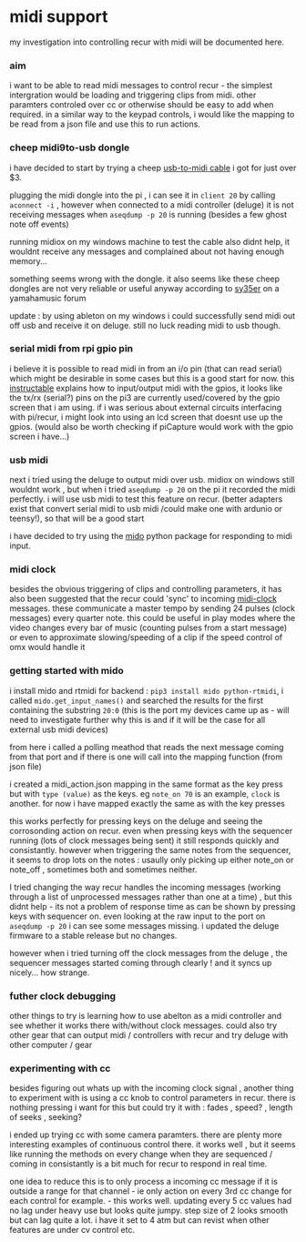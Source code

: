# midi support

my investigation into controlling recur with midi will be documented here.

### aim

i want to be able to read midi messages to control recur - the simplest intergration would be loading and triggering clips from midi. other paramters controled over cc or otherwise should be easy to add when required. in a similar way to the keypad controls, i would like the mapping to be read from a json file and use this to run actions.

### cheep midi9to-usb dongle

i have decided to start by trying a cheep [usb-to-midi cable] i got for just over $3.

plugging the midi dongle into the pi , i can see it in `client 20` by calling `aconnect -i` , however when connected to a midi controller (deluge) it is not receiving messages when `aseqdump -p 20` is running (besides a few ghost note off events)

running midiox on my windows machine to test the cable also didnt help, it wouldnt receive any messages and complained about not having enough memory...

something seems wrong with the dongle. it also seems like these cheep dongles are not very reliable or useful anyway according to [sy35er] on a yamahamusic forum

update : by using ableton on my windows i could successfully send midi out off usb and receive it on deluge. still no luck reading midi to usb though. 

### serial midi from rpi gpio pin

i believe it is possible to read midi in from an i/o pin (that can read serial) which might be desirable in some cases but this is a good start for now. this [instructable] explains how to input/output midi with the gpios, it looks like the tx/rx (serial?) pins on the pi3 are currently used/covered by the gpio screen that i am using. if i was serious about external circuits interfacing with pi/recur, i might look into using an lcd screen that doesnt use up the gpios. (would also be worth checking if piCapture would work with the gpio screen i have...)

### usb midi

next i tried using the deluge to output midi over usb. midiox on windows still wouldnt work , but when i tried `aseqdump -p 20` on the pi it recorded the midi perfectly. i will use usb midi to test this feature on recur. (better adapters exist that convert serial midi to usb midi /could make one with ardunio or teensy!), so that will be a good start

i have decided to try using the [mido] python package for responding to midi input.

### midi clock

besides the obvious triggering of clips and controlling parameters, it has also been suggested that the recur could 'sync' to incoming [midi-clock] messages. these communicate a master tempo by sending 24 pulses (clock messages) every quarter note. this could be useful in play modes where the video changes every bar of music (counting pulses from a start message) or even to approximate slowing/speeding of a clip if the speed control of omx would handle it 

### getting started with mido

i install mido and rtmidi for backend : `pip3 install mido python-rtmidi`,
i called `mido.get_input_names()` and searched the results for the first containing the substring `20:0` (this is the port my devices came up as - will need to investigate further why this is and if it will be the case for all external usb midi devices)

from here i called a polling meathod that reads the next message coming from that port and if there is one will call into the mapping function (from json file)

i created a midi_action.json mapping in the same format as the key press but with `type (value)` as the keys. eg `note_on 70` is an example, `clock` is another. for now i have mapped exactly the same as with the key presses

this works perfectly for pressing keys on the deluge and seeing the corrosonding action on recur. even when pressing keys with the sequencer running (lots of clock messages being sent) it still responds quickly and consistantly. however when triggering the same notes from the sequencer, it seems to drop lots on the notes : usaully only picking up either note_on or note_off , sometimes both and sometimes neither.

I tried changing the way recur handles the incoming messages (working through a list of unprocessed messages rather than one at a time) , but this didnt help - its not a problem of response time as can be shown by pressing keys with sequencer on. even looking at the raw input to the port on `aseqdump -p 20` i can see some messages missing. i updated the deluge firmware to a stable release but no changes.

however when i tried turning off the clock messages from the deluge , the sequencer messages started coming through clearly ! and it syncs up nicely... how strange.

### futher clock debugging

other things to try is learning how to use abelton as a midi controller and see whether it works there with/without clock messages. could also try other gear that can output midi / controllers with recur and try deluge with other computer / gear 

### experimenting with cc

besides figuring out whats up with the incoming clock signal , another thing to experiment with is using a cc knob to control parameters in recur. there is nothing pressing i want for this but could try it with : fades , speed? , length of seeks , seeking? 

i ended up trying cc with some camera paramters. there are plenty more interesting examples of continuous control there. it works well , but it seems like running the methods on every change when they are sequenced / coming in consistantly is a bit much for recur to respond in real time.

one idea to reduce this is to only process a incoming cc message if it is outside a range for that channel - ie only action on every 3rd cc change for each control for example. - this works well. updating every 5 cc values had no lag under heavy use but looks quite jumpy. step size of 2 looks smooth but can lag quite a lot. i have it set to 4 atm but can revist when other features are under cv control etc. 




[usb-to-midi cable]: https://www.aliexpress.com/item/Hot-Selling-1pcs-Keyboard-to-PC-USB-MIDI-Cable-Converter-PC-to-Music-Keyboard-Cord-USB/32813475019.html
[instructable]: http://www.instructables.com/id/PiMiDi-A-Raspberry-Pi-Midi-Box-or-How-I-Learned-to/
[mido]: https://mido.readthedocs.io/en/latest/
[midi-clock]: https://en.wikipedia.org/wiki/MIDI_beat_clock
[sy35er]: https://yamahamusicians.com/forum/viewtopic.php?t=8218
